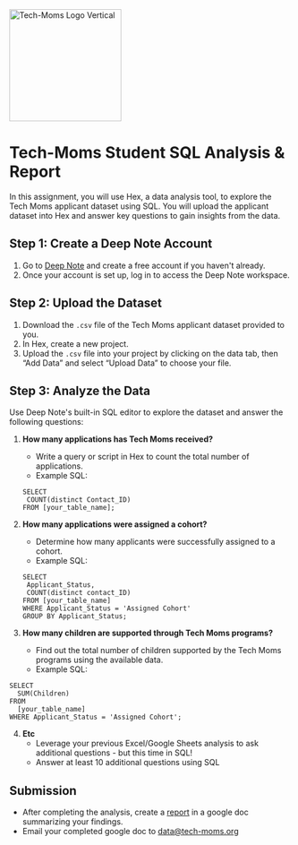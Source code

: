 <img width="200" alt="Tech-Moms Logo Vertical" src="https://github.com/user-attachments/assets/02aae052-a29d-493b-bac1-a884f84a6891">

# Tech-Moms Student SQL Analysis & Report 

In this assignment, you will use Hex, a data analysis tool, to explore the Tech Moms applicant dataset using SQL. You will upload the applicant dataset into Hex and answer key questions to gain insights from the data.

## Step 1: Create a Deep Note Account
1. Go to [Deep Note](https://deepnote.com/) and create a free account if you haven't already.
2. Once your account is set up, log in to access the Deep Note workspace.

## Step 2: Upload the Dataset
1. Download the `.csv` file of the Tech Moms applicant dataset provided to you.
2. In Hex, create a new project.
3. Upload the `.csv` file into your project by clicking on the data tab, then “Add Data” and select “Upload Data” to choose your file.

## Step 3: Analyze the Data
Use Deep Note's built-in SQL editor to explore the dataset and answer the following questions:

1. **How many applications has Tech Moms received?**
   - Write a query or script in Hex to count the total number of applications.
   - Example SQL:
    ```
    SELECT
     COUNT(distinct Contact_ID) 
    FROM [your_table_name];
    ```

2. **How many applications were assigned a cohort?**
   - Determine how many applicants were successfully assigned to a cohort.
   - Example SQL: 
   ```
   SELECT 
    Applicant_Status, 
    COUNT(distinct contact_ID) 
   FROM [your_table_name]
   WHERE Applicant_Status = 'Assigned Cohort' 
   GROUP BY Applicant_Status;
   ```

3. **How many children are supported through Tech Moms programs?**
   - Find out the total number of children supported by the Tech Moms programs using the available data.
   - Example SQL:
  ```
  SELECT
    SUM(Children)
  FROM
    [your_table_name]
  WHERE Applicant_Status = 'Assigned Cohort';
  ```
     
4. **Etc** 
     - Leverage your previous Excel/Google Sheets analysis to ask additional questions - but this time in SQL!
     - Answer at least 10 additional questions using SQL 

## Submission
- After completing the analysis, create a [report](https://github.com/Tech-Moms/data-analytics-course/blob/main/module_3/report.md) in a google doc summarizing your findings.
- Email your completed google doc to data@tech-moms.org

  
